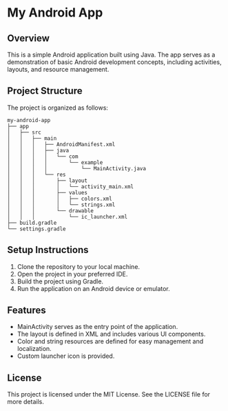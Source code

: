 # My Android App

## Overview
This is a simple Android application built using Java. The app serves as a demonstration of basic Android development concepts, including activities, layouts, and resource management.

## Project Structure
The project is organized as follows:

```
my-android-app
├── app
│   ├── src
│   │   ├── main
│   │   │   ├── AndroidManifest.xml
│   │   │   ├── java
│   │   │   │   └── com
│   │   │   │       └── example
│   │   │   │           └── MainActivity.java
│   │   │   └── res
│   │   │       ├── layout
│   │   │       │   └── activity_main.xml
│   │   │       ├── values
│   │   │       │   ├── colors.xml
│   │   │       │   └── strings.xml
│   │   │       └── drawable
│   │   │           └── ic_launcher.xml
├── build.gradle
└── settings.gradle
```

## Setup Instructions
1. Clone the repository to your local machine.
2. Open the project in your preferred IDE.
3. Build the project using Gradle.
4. Run the application on an Android device or emulator.

## Features
- MainActivity serves as the entry point of the application.
- The layout is defined in XML and includes various UI components.
- Color and string resources are defined for easy management and localization.
- Custom launcher icon is provided.

## License
This project is licensed under the MIT License. See the LICENSE file for more details.